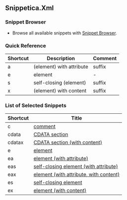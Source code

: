 ## Snippetica\.Xml

### Snippet Browser

* Browse all available snippets with [Snippet Browser](http://pihrt.net/snippetica/snippets?engine=vs&language=xml)\.

### Quick Reference

Shortcut|Description|Comment
--------|-----------|-------
a|\(element\) with attribute|suffix
e|element|\-
s|self\-closing \(element\)|suffix
x|\(element\) with content|suffix

### List of Selected Snippets

Shortcut|Title
--------|-----
c|[comment](Comment.snippet)
cdata|[CDATA section](CDataSection.snippet)
cdatax|[CDATA section (with content)](CDataSectionWithContent.snippet)
e|[element](Element.snippet)
ea|[element (with attribute)](ElementWithAttribute.snippet)
eas|[self-closing element (with attribute)](SelfClosingElementWithAttribute.snippet)
eax|[element (with attribute, with content)](ElementWithAttributeWithContent.snippet)
es|[self-closing element](SelfClosingElement.snippet)
ex|[element (with content)](ElementWithContent.snippet)
